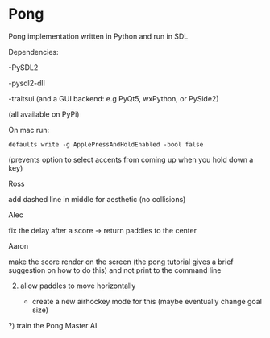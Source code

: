 # Pong
Pong implementation written in Python and run in SDL


Dependencies:

-PySDL2

-pysdl2-dll

-traitsui (and a GUI backend: e.g PyQt5, wxPython, or PySide2)

(all available on PyPi)



On mac run:

    defaults write -g ApplePressAndHoldEnabled -bool false
    
(prevents option to select accents from coming up when you hold down a key)


Ross

add dashed line in middle for aesthetic (no collisions)

Alec

fix the delay after a score -> return paddles to the center

Aaron

make the score render on the screen (the pong tutorial gives a brief 
suggestion on how to do this) and not print to the command line


2) allow paddles to move horizontally

    - create a new airhockey mode for this (maybe eventually change goal size)

?) train the Pong Master AI 



